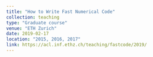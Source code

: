 ```yaml
---
title: "How to Write Fast Numerical Code"
collection: teaching
type: "Graduate course"
venue: "ETH Zurich"
date: 2019-02-17
location: "2015, 2016, 2017"
link: https://acl.inf.ethz.ch/teaching/fastcode/2019/
---
```

